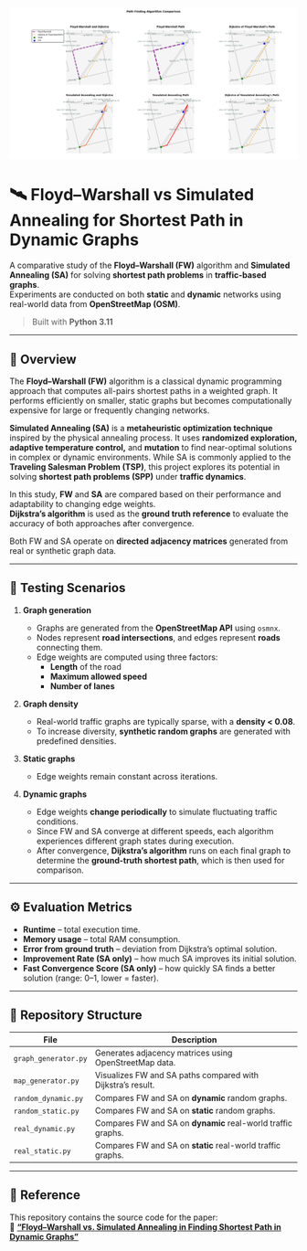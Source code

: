 ![Traffic Graph Example](example_graph.png)
# 🛰️ Floyd–Warshall vs Simulated Annealing for Shortest Path in Dynamic Graphs

A comparative study of the **Floyd–Warshall (FW)** algorithm and **Simulated Annealing (SA)** for solving **shortest path problems** in **traffic-based graphs**.  
Experiments are conducted on both **static** and **dynamic** networks using real-world data from **OpenStreetMap (OSM)**.

> Built with **Python 3.11**

---

## 📘 Overview

The **Floyd–Warshall (FW)** algorithm is a classical dynamic programming approach that computes all-pairs shortest paths in a weighted graph. It performs efficiently on smaller, static graphs but becomes computationally expensive for large or frequently changing networks.

**Simulated Annealing (SA)** is a **metaheuristic optimization technique** inspired by the physical annealing process. It uses **randomized exploration, adaptive temperature control,** and **mutation** to find near-optimal solutions in complex or dynamic environments. While SA is commonly applied to the **Traveling Salesman Problem (TSP)**, this project explores its potential in solving **shortest path problems (SPP)** under **traffic dynamics**.

In this study, **FW** and **SA** are compared based on their performance and adaptability to changing edge weights.  
**Dijkstra’s algorithm** is used as the **ground truth reference** to evaluate the accuracy of both approaches after convergence.

Both FW and SA operate on **directed adjacency matrices** generated from real or synthetic graph data.

---

## 🧩 Testing Scenarios

1. **Graph generation**  
   - Graphs are generated from the **OpenStreetMap API** using `osmnx`.  
   - Nodes represent **road intersections**, and edges represent **roads** connecting them.  
   - Edge weights are computed using three factors:  
     - **Length** of the road  
     - **Maximum allowed speed**  
     - **Number of lanes**

2. **Graph density**  
   - Real-world traffic graphs are typically sparse, with a **density < 0.08**.  
   - To increase diversity, **synthetic random graphs** are generated with predefined densities.

3. **Static graphs**  
   - Edge weights remain constant across iterations.

4. **Dynamic graphs**  
   - Edge weights **change periodically** to simulate fluctuating traffic conditions.  
   - Since FW and SA converge at different speeds, each algorithm experiences different graph states during execution.  
   - After convergence, **Dijkstra’s algorithm** runs on each final graph to determine the **ground-truth shortest path**, which is then used for comparison.

---

## ⚙️ Evaluation Metrics

- **Runtime** – total execution time.  
- **Memory usage** – total RAM consumption.  
- **Error from ground truth** – deviation from Dijkstra’s optimal solution.  
- **Improvement Rate (SA only)** – how much SA improves its initial solution.  
- **Fast Convergence Score (SA only)** – how quickly SA finds a better solution (range: 0–1, lower = faster).

---

## 📂 Repository Structure

| File | Description |
|------|--------------|
| `graph_generator.py` | Generates adjacency matrices using OpenStreetMap data. |
| `map_generator.py` | Visualizes FW and SA paths compared with Dijkstra’s result. |
| `random_dynamic.py` | Compares FW and SA on **dynamic** random graphs. |
| `random_static.py` | Compares FW and SA on **static** random graphs. |
| `real_dynamic.py` | Compares FW and SA on **dynamic** real-world traffic graphs. |
| `real_static.py` | Compares FW and SA on **static** real-world traffic graphs. |

---

## 📄 Reference

This repository contains the source code for the paper:  
📘 [**“Floyd–Warshall vs. Simulated Annealing in Finding Shortest Path in Dynamic Graphs”**](https://ieeexplore.ieee.org/abstract/document/11121623)
